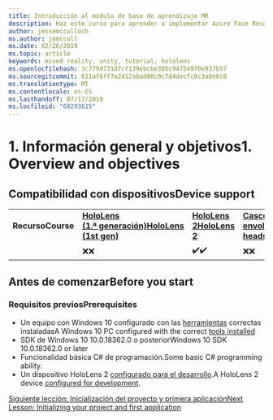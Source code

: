```yaml
---
title: Introducción al módulo de base de aprendizaje MR
description: Haz este curso para aprender a implementar Azure Face Recognition dentro de una aplicación de realidad mixta.
author: jessemcculloch
ms.author: jemccull
ms.date: 02/26/2019
ms.topic: article
keywords: mixed reality, unity, tutorial, hololens
ms.openlocfilehash: 3c779d731d7cf139ebcbe305c94754970e937b57
ms.sourcegitcommit: 611af6ff7a2412abad80c0c7d4decfc0c3a0e8c8
ms.translationtype: MT
ms.contentlocale: es-ES
ms.lasthandoff: 07/17/2019
ms.locfileid: "68293615"
---
```

# <a name="1-overview-and-objectives"></a><span data-ttu-id="16d04-104">1. Información general y objetivos</span><span class="sxs-lookup"><span data-stu-id="16d04-104">1. Overview and objectives</span></span>

## <a name="device-support"></a><span data-ttu-id="16d04-105">Compatibilidad con dispositivos</span><span class="sxs-lookup"><span data-stu-id="16d04-105">Device support</span></span>

<table>
    <colgroup>
    <col width="25%" />
    <col width="25%" />
    <col width="25%" />
    <col width="25%" />
    </colgroup>
    <tr>
        <td><span data-ttu-id="16d04-106"><strong>Recurso</strong></span><span class="sxs-lookup"><span data-stu-id="16d04-106"><strong>Course</strong></span></span></td>
        <td><span data-ttu-id="16d04-107"><a href="hololens-hardware-details.md"><strong>HoloLens (1.ª generación)</strong></a></span><span class="sxs-lookup"><span data-stu-id="16d04-107"><a href="hololens-hardware-details.md"><strong>HoloLens (1st gen)</strong></a></span></span></td>
        <td><span data-ttu-id="16d04-108"><a href="https://www.microsoft.com/en-us/hololens/hardware"><strong>HoloLens 2</strong></a></span><span class="sxs-lookup"><span data-stu-id="16d04-108"><a href="https://www.microsoft.com/en-us/hololens/hardware"><strong>HoloLens 2</strong></a></span></span></td>
        <td><span data-ttu-id="16d04-109"><a href="immersive-headset-hardware-details.md"><strong>Cascos envolventes</strong></a></span><span class="sxs-lookup"><span data-stu-id="16d04-109"><a href="immersive-headset-hardware-details.md"><strong>Immersive headsets</strong></a></span></span></td>
    </tr>
     <tr>
        <td></td>
        <td><span data-ttu-id="16d04-110">❌</span><span class="sxs-lookup"><span data-stu-id="16d04-110">❌</span></span></td>
        <td><span data-ttu-id="16d04-111">✔️</span><span class="sxs-lookup"><span data-stu-id="16d04-111">✔️</span></span></td>
        <td><span data-ttu-id="16d04-112">❌</span><span class="sxs-lookup"><span data-stu-id="16d04-112">❌</span></span></td>
    </tr>
</table>

## <a name="before-you-start"></a><span data-ttu-id="16d04-113">Antes de comenzar</span><span class="sxs-lookup"><span data-stu-id="16d04-113">Before you start</span></span>

### <a name="prerequisites"></a><span data-ttu-id="16d04-114">Requisitos previos</span><span class="sxs-lookup"><span data-stu-id="16d04-114">Prerequisites</span></span>

* <span data-ttu-id="16d04-115">Un equipo con Windows 10 configurado con las [herramientas](install-the-tools.md) correctas instaladas</span><span class="sxs-lookup"><span data-stu-id="16d04-115">A Windows 10 PC configured with the correct [tools installed](install-the-tools.md)</span></span>
* <span data-ttu-id="16d04-116">SDK de Windows 10 10.0.18362.0 o posterior</span><span class="sxs-lookup"><span data-stu-id="16d04-116">Windows 10 SDK 10.0.18362.0 or later</span></span>
* <span data-ttu-id="16d04-117">Funcionalidad básica C# de programación.</span><span class="sxs-lookup"><span data-stu-id="16d04-117">Some basic C# programming ability.</span></span>
* <span data-ttu-id="16d04-118">Un dispositivo HoloLens 2 [configurado para el desarrollo](using-visual-studio.md#enabling-developer-mode).</span><span class="sxs-lookup"><span data-stu-id="16d04-118">A HoloLens 2 device [configured for development](using-visual-studio.md#enabling-developer-mode).</span></span>

[<span data-ttu-id="16d04-119">Siguiente lección: Inicialización del proyecto y primera aplicación</span><span class="sxs-lookup"><span data-stu-id="16d04-119">Next Lesson: Initializing your project and first application</span></span>](mrlearning-base-ch1.md)